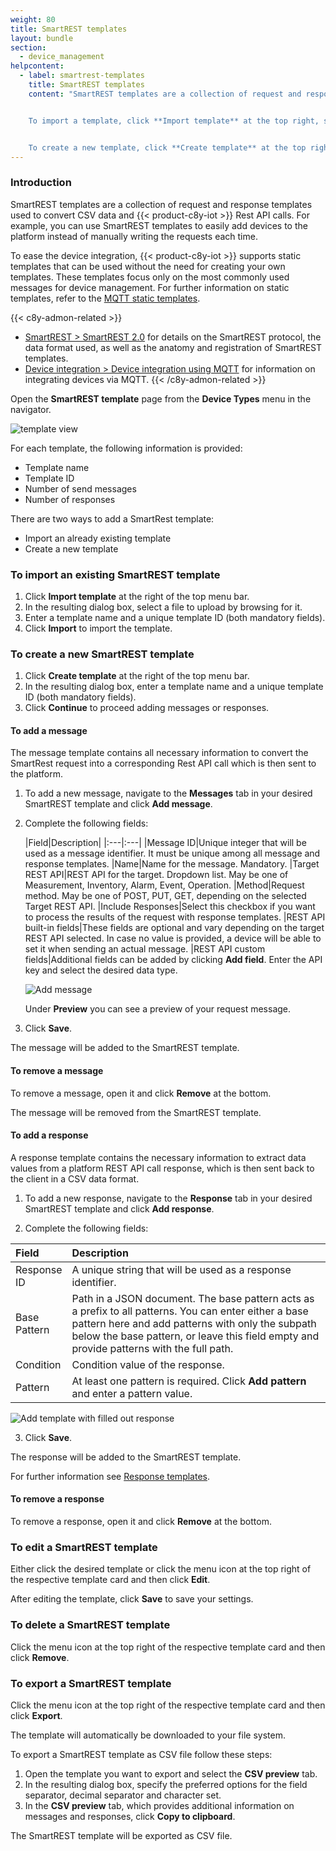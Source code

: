 ```yaml
---
weight: 80
title: SmartREST templates
layout: bundle
section:
  - device_management
helpcontent:
  - label: smartrest-templates
    title: SmartREST templates
    content: "SmartREST templates are a collection of request and response templates used to convert CSV data and Cumulocity IoT Rest API calls. For example, you can use SmartREST templates to easily add devices to the platform instead of manually writing the requests each time. To add a new template, you may either import an existing template or create a new one.


    To import a template, click **Import template** at the top right, select a file to be uploaded and provide a name and unique ID.


    To create a new template, click **Create template** at the top right, provide a name and unique ID and add the required messages or responses as described in the *User guide*."
---
```


### Introduction

SmartREST templates are a collection of request and response templates used to convert CSV data and {{< product-c8y-iot >}} Rest API calls. For example, you can use SmartREST templates to easily add devices to the platform instead of manually writing the requests each time.

To ease the device integration, {{< product-c8y-iot >}} supports static templates that can be used without the need for creating your own templates. These templates focus only on the most commonly used messages for device management. For further information on static templates, refer to the [MQTT static templates](/smartrest/mqtt-static-templates).

{{< c8y-admon-related >}}
* [SmartREST > SmartREST 2.0](/smartrest/smartrest-two/) for details on the SmartREST protocol, the data format used, as well as the anatomy and registration of SmartREST templates.
* [Device integration > Device integration using MQTT](/device-integration/mqtt/) for information on integrating devices via MQTT.
{{< /c8y-admon-related >}}

Open the **SmartREST template** page from the **Device Types** menu in the navigator.

![template view](/images/users-guide/DeviceManagement/devmgmt-devicetypes-smartrest.png)

For each template, the following information is provided:

* Template name
* Template ID
* Number of send messages
* Number of responses

There are two ways to add a SmartRest template:

- Import an already existing template
- Create a new template

### To import an existing SmartREST template

1. Click **Import template** at the right of the top menu bar.
2. In the resulting dialog box, select a file to upload by browsing for it.
3. Enter a template name and a unique template ID (both mandatory fields).
4. Click **Import** to import the template.

### To create a new SmartREST template

1. Click **Create template** at the right of the top menu bar.
2. In the resulting dialog box, enter a template name and a unique template ID (both mandatory fields).
3. Click **Continue** to proceed adding messages or responses.


#### To add a message

The message template contains all necessary information to convert the SmartRest request into a corresponding Rest API call which is then sent to the platform.

1. To add a new message, navigate to the **Messages** tab in your desired SmartREST template and click **Add message**.

1. Complete the following fields:

	|Field|Description|
|:---|:---|
|Message ID|Unique integer that will be used as a message identifier. It must be unique among all message and response templates.
|Name|Name for the message. Mandatory.
|Target REST API|REST API for the target. Dropdown list. May be one of Measurement, Inventory, Alarm, Event, Operation.
|Method|Request method. May be one of POST, PUT, GET, depending on the selected Target REST API.
|Include Responses|Select this checkbox if you want to process the results of the request with response templates.
|REST API built-in fields|These fields are optional and vary depending on the target REST API selected. In case no value is provided, a device will be able to set it when sending an actual message.
|REST API custom fields|Additional fields can be added by clicking **Add field**. Enter the API key and select the desired data type.

	![Add message](/images/users-guide/DeviceManagement/devmgmt-devicetypes-smartrest-addmessage.png)

	Under **Preview** you can see a preview of your request message.

3. Click **Save**.

The message will be added to the SmartREST template.

#### To remove a message

To remove a message, open it and click **Remove** at the bottom.

The message will be removed from the SmartREST template.

#### To add a response

A response template contains the necessary information to extract data values from a platform REST API call response, which is then sent back to the client in a CSV data format.

1. To add a new response, navigate to the **Response** tab in your desired SmartREST template and click **Add response**.

2. Complete the following fields:

<table>
<col style="width: 10%;">
<col style="width: 90%;">
<thead>
<tr>
<th align="left">Field</th>
<th align="left">Description</th>
</tr>
</thead>
<tbody>
<tr>
<td align="left">Response ID</td>
<td align="left">A unique string that will be used as a response identifier.</td>
</tr>
<tr>
<td align="left">Base Pattern</td>
<td align="left">Path in a JSON document. The base pattern acts as a prefix to all patterns. You can enter either a base pattern here and add patterns with only the subpath below the base pattern, or leave this field empty and provide patterns with the full path.</td>
</tr>
<tr>
<td align="left">Condition</td>
<td align="left">Condition value of the response.</td>
</tr>
<tr>
<td align="left">Pattern</td>
<td align="left">At least one pattern is required. Click <b>Add pattern</b> and enter a pattern value.</td>
</tr>
</tbody>
</table>

![Add template with filled out response](/images/users-guide/DeviceManagement/devmgmt-devicetypes-smartrest-addresponse.png)

3. Click **Save**.

The response will be added to the SmartREST template.

For further information see [Response templates](/smartrest/smartrest-one/#response-templates).

#### To remove a response

To remove a response, open it and click **Remove** at the bottom.

### To edit a SmartREST template

Either click the desired template or click the menu icon at the top right of the respective template card and then click **Edit**.

After editing the template, click **Save** to save your settings.

### To delete a SmartREST template

Click the menu icon at the top right of the respective template card and then click **Remove**.


### To export a SmartREST template

Click the menu icon at the top right of the respective template card and then click **Export**.

The template will automatically be downloaded to your file system.

To export a SmartREST template as CSV file follow these steps:

1. Open the template you want to export and select the **CSV preview** tab.
2. In the resulting dialog box, specify the preferred options for the field separator, decimal separator and character set.
3. In the **CSV preview** tab, which provides additional information on messages and responses, click **Copy to clipboard**.

The SmartREST template will be exported as CSV file.
